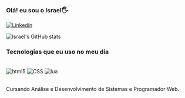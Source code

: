 
### Olá! eu sou o Israel🖐️

[![Linkedin](https://img.shields.io/badge/LinkedIn-0077B5?style=for-the-badge&logo=linkedin&logoColor=white)](https://www.linkedin.com/in/israel-santos-02a97726b/)


![Israel's GitHub stats](https://github-readme-stats.vercel.app/api?username=IsraelDev560&show_icons=true&theme=dracula)

### Tecnologias que eu uso no meu dia 

<div style="display: inline_block"><br/>
  <img align ="center" alt="html5" src="https://img.shields.io/badge/HTML5-E34F26?style=for-the-badge&logo=html5&logoColor=white">

  <img align ="center" alt="CSS" src="https://img.shields.io/badge/CSS3-1572B6?style=for-the-badge&logo=css3&logoColor=white">

   <img align ="center" alt="lua" src="https://img.shields.io/badge/Lua-2C2D72?style=for-the-badge&logo=lua&logoColor=white">
</div><br/>

Cursando Análise e Desenvolvimento de Sistemas e Programador Web.
